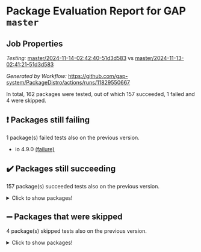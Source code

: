 # Package Evaluation Report for GAP `master`

## Job Properties

*Testing:* [master/2024-11-14-02:42:40-51d3d583](https://github.com/gap-system/PackageDistro/blob/data/reports/master/2024-11-14-02:42:40-51d3d583) vs [master/2024-11-13-02:41:21-51d3d583](https://github.com/gap-system/PackageDistro/blob/data/reports/master/2024-11-13-02:41:21-51d3d583)

*Generated by Workflow:* https://github.com/gap-system/PackageDistro/actions/runs/11829550667

In total, 162 packages were tested, out of which 157 succeeded, 1 failed and 4 were skipped.

## :exclamation: Packages still failing

1 package(s) failed tests also on the previous version.
- io 4.9.0 [(failure)](https://github.com/gap-system/PackageDistro/actions/runs/11829550667/job/32961769213)

## :heavy_check_mark: Packages still succeeding

157 package(s) succeeded tests also on the previous version.
<details><summary>Click to show packages!</summary>

- 4ti2interface 2023.02-04 [(success)](https://github.com/gap-system/PackageDistro/actions/runs/11829550667/job/32961750618)
- ace 5.6.2 [(success)](https://github.com/gap-system/PackageDistro/actions/runs/11829550667/job/32961754109)
- aclib 1.3.2 [(success)](https://github.com/gap-system/PackageDistro/actions/runs/11829550667/job/32961754659)
- agt 0.3.1 [(success)](https://github.com/gap-system/PackageDistro/actions/runs/11829550667/job/32961755205)
- alnuth 3.2.1 [(success)](https://github.com/gap-system/PackageDistro/actions/runs/11829550667/job/32961755483)
- anupq 3.3.1 [(success)](https://github.com/gap-system/PackageDistro/actions/runs/11829550667/job/32961755935)
- atlasrep 2.1.9 [(success)](https://github.com/gap-system/PackageDistro/actions/runs/11829550667/job/32961756156)
- autodoc 2023.06.19 [(success)](https://github.com/gap-system/PackageDistro/actions/runs/11829550667/job/32961756356)
- automata 1.16 [(success)](https://github.com/gap-system/PackageDistro/actions/runs/11829550667/job/32961756527)
- automgrp 1.3.2 [(success)](https://github.com/gap-system/PackageDistro/actions/runs/11829550667/job/32961756702)
- autpgrp 1.11 [(success)](https://github.com/gap-system/PackageDistro/actions/runs/11829550667/job/32961756876)
- cap 2024.10-08 [(success)](https://github.com/gap-system/PackageDistro/actions/runs/11829550667/job/32961757062)
- caratinterface 2.3.7 [(success)](https://github.com/gap-system/PackageDistro/actions/runs/11829550667/job/32961757217)
- cddinterface 2024.09.02 [(success)](https://github.com/gap-system/PackageDistro/actions/runs/11829550667/job/32961757388)
- circle 1.6.6 [(success)](https://github.com/gap-system/PackageDistro/actions/runs/11829550667/job/32961757572)
- classicpres 1.22 [(success)](https://github.com/gap-system/PackageDistro/actions/runs/11829550667/job/32961757747)
- cohomolo 1.6.11 [(success)](https://github.com/gap-system/PackageDistro/actions/runs/11829550667/job/32961757885)
- congruence 1.2.7 [(success)](https://github.com/gap-system/PackageDistro/actions/runs/11829550667/job/32961758047)
- corefreesub 0.6 [(success)](https://github.com/gap-system/PackageDistro/actions/runs/11829550667/job/32961758210)
- corelg 1.57 [(success)](https://github.com/gap-system/PackageDistro/actions/runs/11829550667/job/32961758393)
- crime 1.6 [(success)](https://github.com/gap-system/PackageDistro/actions/runs/11829550667/job/32961758566)
- crisp 1.4.6 [(success)](https://github.com/gap-system/PackageDistro/actions/runs/11829550667/job/32961758742)
- crypting 0.10.5 [(success)](https://github.com/gap-system/PackageDistro/actions/runs/11829550667/job/32961758946)
- cryst 4.1.27 [(success)](https://github.com/gap-system/PackageDistro/actions/runs/11829550667/job/32961759134)
- crystcat 1.1.10 [(success)](https://github.com/gap-system/PackageDistro/actions/runs/11829550667/job/32961759336)
- ctbllib 1.3.9 [(success)](https://github.com/gap-system/PackageDistro/actions/runs/11829550667/job/32961759505)
- cubefree 1.20 [(success)](https://github.com/gap-system/PackageDistro/actions/runs/11829550667/job/32961759654)
- curlinterface 2.4.0 [(success)](https://github.com/gap-system/PackageDistro/actions/runs/11829550667/job/32961759830)
- cvec 2.8.2 [(success)](https://github.com/gap-system/PackageDistro/actions/runs/11829550667/job/32961760024)
- datastructures 0.3.1 [(success)](https://github.com/gap-system/PackageDistro/actions/runs/11829550667/job/32961760217)
- deepthought 1.0.7 [(success)](https://github.com/gap-system/PackageDistro/actions/runs/11829550667/job/32961760515)
- design 1.8.2 [(success)](https://github.com/gap-system/PackageDistro/actions/runs/11829550667/job/32961760687)
- difsets 2.3.1 [(success)](https://github.com/gap-system/PackageDistro/actions/runs/11829550667/job/32961760846)
- digraphs 1.9.0 [(success)](https://github.com/gap-system/PackageDistro/actions/runs/11829550667/job/32961761060)
- edim 1.3.8 [(success)](https://github.com/gap-system/PackageDistro/actions/runs/11829550667/job/32961761279)
- example 4.3.4 [(success)](https://github.com/gap-system/PackageDistro/actions/runs/11829550667/job/32961761513)
- examplesforhomalg 2023.10-01 [(success)](https://github.com/gap-system/PackageDistro/actions/runs/11829550667/job/32961761719)
- factint 1.6.3 [(success)](https://github.com/gap-system/PackageDistro/actions/runs/11829550667/job/32961761954)
- ferret 1.0.14 [(success)](https://github.com/gap-system/PackageDistro/actions/runs/11829550667/job/32961762154)
- fga 1.5.0 [(success)](https://github.com/gap-system/PackageDistro/actions/runs/11829550667/job/32961762382)
- fining 1.5.6 [(success)](https://github.com/gap-system/PackageDistro/actions/runs/11829550667/job/32961762592)
- float 1.0.5 [(success)](https://github.com/gap-system/PackageDistro/actions/runs/11829550667/job/32961762797)
- format 1.4.4 [(success)](https://github.com/gap-system/PackageDistro/actions/runs/11829550667/job/32961763009)
- forms 1.2.12 [(success)](https://github.com/gap-system/PackageDistro/actions/runs/11829550667/job/32961763277)
- fplsa 1.2.6 [(success)](https://github.com/gap-system/PackageDistro/actions/runs/11829550667/job/32961763512)
- fr 2.4.13 [(success)](https://github.com/gap-system/PackageDistro/actions/runs/11829550667/job/32961763706)
- francy 2.0.3 [(success)](https://github.com/gap-system/PackageDistro/actions/runs/11829550667/job/32961763954)
- fwtree 1.3 [(success)](https://github.com/gap-system/PackageDistro/actions/runs/11829550667/job/32961764171)
- gapdoc 1.6.7 [(success)](https://github.com/gap-system/PackageDistro/actions/runs/11829550667/job/32961764433)
- gauss 2023.08-01 [(success)](https://github.com/gap-system/PackageDistro/actions/runs/11829550667/job/32961764710)
- gaussforhomalg 2024.08-01 [(success)](https://github.com/gap-system/PackageDistro/actions/runs/11829550667/job/32961764944)
- gbnp 1.1.0 [(success)](https://github.com/gap-system/PackageDistro/actions/runs/11829550667/job/32961765147)
- generalizedmorphismsforcap 2024.09-03 [(success)](https://github.com/gap-system/PackageDistro/actions/runs/11829550667/job/32961765384)
- genss 1.6.9 [(success)](https://github.com/gap-system/PackageDistro/actions/runs/11829550667/job/32961765562)
- gradedmodules 2024.01-01 [(success)](https://github.com/gap-system/PackageDistro/actions/runs/11829550667/job/32961765757)
- gradedringforhomalg 2024.07-01 [(success)](https://github.com/gap-system/PackageDistro/actions/runs/11829550667/job/32961765946)
- grape 4.9.2 [(success)](https://github.com/gap-system/PackageDistro/actions/runs/11829550667/job/32961766143)
- groupoids 1.76 [(success)](https://github.com/gap-system/PackageDistro/actions/runs/11829550667/job/32961766332)
- grpconst 2.6.5 [(success)](https://github.com/gap-system/PackageDistro/actions/runs/11829550667/job/32961766532)
- guarana 0.96.3 [(success)](https://github.com/gap-system/PackageDistro/actions/runs/11829550667/job/32961766723)
- guava 3.19 [(success)](https://github.com/gap-system/PackageDistro/actions/runs/11829550667/job/32961766899)
- hap 1.66 [(success)](https://github.com/gap-system/PackageDistro/actions/runs/11829550667/job/32961767085)
- hapcryst 0.1.15 [(success)](https://github.com/gap-system/PackageDistro/actions/runs/11829550667/job/32961767285)
- hecke 1.5.4 [(success)](https://github.com/gap-system/PackageDistro/actions/runs/11829550667/job/32961767499)
- help 4.0 [(success)](https://github.com/gap-system/PackageDistro/actions/runs/11829550667/job/32961767741)
- homalg 2024.01-01 [(success)](https://github.com/gap-system/PackageDistro/actions/runs/11829550667/job/32961768041)
- homalgtocas 2023.11-01 [(success)](https://github.com/gap-system/PackageDistro/actions/runs/11829550667/job/32961768241)
- idrel 2.48 [(success)](https://github.com/gap-system/PackageDistro/actions/runs/11829550667/job/32961768516)
- images 1.3.3 [(success)](https://github.com/gap-system/PackageDistro/actions/runs/11829550667/job/32961768817)
- intpic 0.4.0 [(success)](https://github.com/gap-system/PackageDistro/actions/runs/11829550667/job/32961769007)
- io_forhomalg 2023.02-04 [(success)](https://github.com/gap-system/PackageDistro/actions/runs/11829550667/job/32961769457)
- irredsol 1.4.4 [(success)](https://github.com/gap-system/PackageDistro/actions/runs/11829550667/job/32961769677)
- json 2.2.2 [(success)](https://github.com/gap-system/PackageDistro/actions/runs/11829550667/job/32961769909)
- jupyterkernel 1.5.1 [(success)](https://github.com/gap-system/PackageDistro/actions/runs/11829550667/job/32961770103)
- jupyterviz 1.5.6 [(success)](https://github.com/gap-system/PackageDistro/actions/runs/11829550667/job/32961770352)
- kan 1.37 [(success)](https://github.com/gap-system/PackageDistro/actions/runs/11829550667/job/32961770572)
- kbmag 1.5.11 [(success)](https://github.com/gap-system/PackageDistro/actions/runs/11829550667/job/32961770783)
- laguna 3.9.7 [(success)](https://github.com/gap-system/PackageDistro/actions/runs/11829550667/job/32961770968)
- liealgdb 2.2.1 [(success)](https://github.com/gap-system/PackageDistro/actions/runs/11829550667/job/32961771179)
- liepring 2.9.1 [(success)](https://github.com/gap-system/PackageDistro/actions/runs/11829550667/job/32961771361)
- liering 2.4.2 [(success)](https://github.com/gap-system/PackageDistro/actions/runs/11829550667/job/32961771540)
- linearalgebraforcap 2024.10-01 [(success)](https://github.com/gap-system/PackageDistro/actions/runs/11829550667/job/32961771711)
- lins 0.9 [(success)](https://github.com/gap-system/PackageDistro/actions/runs/11829550667/job/32961771883)
- localizeringforhomalg 2023.10-01 [(success)](https://github.com/gap-system/PackageDistro/actions/runs/11829550667/job/32961772035)
- loops 3.4.4 [(success)](https://github.com/gap-system/PackageDistro/actions/runs/11829550667/job/32961772208)
- lpres 1.1.1 [(success)](https://github.com/gap-system/PackageDistro/actions/runs/11829550667/job/32961772401)
- majoranaalgebras 1.5.2 [(success)](https://github.com/gap-system/PackageDistro/actions/runs/11829550667/job/32961772620)
- mapclass 1.4.6 [(success)](https://github.com/gap-system/PackageDistro/actions/runs/11829550667/job/32961772775)
- matgrp 0.71 [(success)](https://github.com/gap-system/PackageDistro/actions/runs/11829550667/job/32961772963)
- matricesforhomalg 2024.08-05 [(success)](https://github.com/gap-system/PackageDistro/actions/runs/11829550667/job/32961773115)
- modisom 3.0.0 [(success)](https://github.com/gap-system/PackageDistro/actions/runs/11829550667/job/32961773263)
- modulepresentationsforcap 2024.09-02 [(success)](https://github.com/gap-system/PackageDistro/actions/runs/11829550667/job/32961773415)
- modules 2024.01-01 [(success)](https://github.com/gap-system/PackageDistro/actions/runs/11829550667/job/32961773597)
- monoidalcategories 2024.09-05 [(success)](https://github.com/gap-system/PackageDistro/actions/runs/11829550667/job/32961773778)
- nconvex 2022.09-01 [(success)](https://github.com/gap-system/PackageDistro/actions/runs/11829550667/job/32961773956)
- nilmat 1.4.2 [(success)](https://github.com/gap-system/PackageDistro/actions/runs/11829550667/job/32961774109)
- nock 1.5 [(success)](https://github.com/gap-system/PackageDistro/actions/runs/11829550667/job/32961774284)
- normalizinterface 1.3.7 [(success)](https://github.com/gap-system/PackageDistro/actions/runs/11829550667/job/32961774437)
- nq 2.5.11 [(success)](https://github.com/gap-system/PackageDistro/actions/runs/11829550667/job/32961774609)
- numericalsgps 1.4.0 [(success)](https://github.com/gap-system/PackageDistro/actions/runs/11829550667/job/32961774770)
- openmath 11.5.3 [(success)](https://github.com/gap-system/PackageDistro/actions/runs/11829550667/job/32961774913)
- orb 4.9.1 [(success)](https://github.com/gap-system/PackageDistro/actions/runs/11829550667/job/32961775124)
- packagemanager 1.6 [(success)](https://github.com/gap-system/PackageDistro/actions/runs/11829550667/job/32961775475)
- patternclass 2.4.5 [(success)](https://github.com/gap-system/PackageDistro/actions/runs/11829550667/job/32961775628)
- permut 2.0.5 [(success)](https://github.com/gap-system/PackageDistro/actions/runs/11829550667/job/32961775781)
- polenta 1.3.10 [(success)](https://github.com/gap-system/PackageDistro/actions/runs/11829550667/job/32961775923)
- polymaking 0.8.7 [(success)](https://github.com/gap-system/PackageDistro/actions/runs/11829550667/job/32961776113)
- primgrp 3.4.4 [(success)](https://github.com/gap-system/PackageDistro/actions/runs/11829550667/job/32961776252)
- profiling 2.6.0 [(success)](https://github.com/gap-system/PackageDistro/actions/runs/11829550667/job/32961776429)
- qdistrnd 0.9.4 [(success)](https://github.com/gap-system/PackageDistro/actions/runs/11829550667/job/32961776678)
- qpa 1.35 [(success)](https://github.com/gap-system/PackageDistro/actions/runs/11829550667/job/32961776808)
- quagroup 1.8.4 [(success)](https://github.com/gap-system/PackageDistro/actions/runs/11829550667/job/32961776942)
- radiroot 2.9 [(success)](https://github.com/gap-system/PackageDistro/actions/runs/11829550667/job/32961777076)
- rcwa 4.7.1 [(success)](https://github.com/gap-system/PackageDistro/actions/runs/11829550667/job/32961777220)
- rds 1.8 [(success)](https://github.com/gap-system/PackageDistro/actions/runs/11829550667/job/32961777385)
- recog 1.4.3 [(success)](https://github.com/gap-system/PackageDistro/actions/runs/11829550667/job/32961777519)
- repndecomp 1.3.0 [(success)](https://github.com/gap-system/PackageDistro/actions/runs/11829550667/job/32961777681)
- repsn 3.1.2 [(success)](https://github.com/gap-system/PackageDistro/actions/runs/11829550667/job/32961777961)
- resclasses 4.7.3 [(success)](https://github.com/gap-system/PackageDistro/actions/runs/11829550667/job/32961778139)
- ringsforhomalg 2024.06-01 [(success)](https://github.com/gap-system/PackageDistro/actions/runs/11829550667/job/32961778281)
- sco 2023.08-01 [(success)](https://github.com/gap-system/PackageDistro/actions/runs/11829550667/job/32961778456)
- scscp 2.4.3 [(success)](https://github.com/gap-system/PackageDistro/actions/runs/11829550667/job/32961778677)
- semigroups 5.4.0 [(success)](https://github.com/gap-system/PackageDistro/actions/runs/11829550667/job/32961778864)
- sglppow 2.4 [(success)](https://github.com/gap-system/PackageDistro/actions/runs/11829550667/job/32961779031)
- sgpviz 0.999.6 [(success)](https://github.com/gap-system/PackageDistro/actions/runs/11829550667/job/32961779203)
- simpcomp 2.1.14 [(success)](https://github.com/gap-system/PackageDistro/actions/runs/11829550667/job/32961779369)
- singular 2024.06.03 [(success)](https://github.com/gap-system/PackageDistro/actions/runs/11829550667/job/32961779520)
- sl2reps 1.1 [(success)](https://github.com/gap-system/PackageDistro/actions/runs/11829550667/job/32961779649)
- sla 1.6.2 [(success)](https://github.com/gap-system/PackageDistro/actions/runs/11829550667/job/32961779791)
- smallantimagmas 0.2.12 [(success)](https://github.com/gap-system/PackageDistro/actions/runs/11829550667/job/32961780011)
- smallgrp 1.5.4 [(success)](https://github.com/gap-system/PackageDistro/actions/runs/11829550667/job/32961780260)
- smallsemi 0.7.1 [(success)](https://github.com/gap-system/PackageDistro/actions/runs/11829550667/job/32961780443)
- sonata 2.9.6 [(success)](https://github.com/gap-system/PackageDistro/actions/runs/11829550667/job/32961780607)
- sophus 1.27 [(success)](https://github.com/gap-system/PackageDistro/actions/runs/11829550667/job/32961780763)
- sotgrps 1.3 [(success)](https://github.com/gap-system/PackageDistro/actions/runs/11829550667/job/32961780940)
- spinsym 1.5.2 [(success)](https://github.com/gap-system/PackageDistro/actions/runs/11829550667/job/32961781132)
- standardff 1.0 [(success)](https://github.com/gap-system/PackageDistro/actions/runs/11829550667/job/32961781339)
- symbcompcc 1.3.2 [(success)](https://github.com/gap-system/PackageDistro/actions/runs/11829550667/job/32961781514)
- thelma 1.3 [(success)](https://github.com/gap-system/PackageDistro/actions/runs/11829550667/job/32961781692)
- tomlib 1.2.11 [(success)](https://github.com/gap-system/PackageDistro/actions/runs/11829550667/job/32961781916)
- toolsforhomalg 2024.09-01 [(success)](https://github.com/gap-system/PackageDistro/actions/runs/11829550667/job/32961782051)
- toric 1.9.6 [(success)](https://github.com/gap-system/PackageDistro/actions/runs/11829550667/job/32961782196)
- toricvarieties 2022.07.13 [(success)](https://github.com/gap-system/PackageDistro/actions/runs/11829550667/job/32961782472)
- transgrp 3.6.5 [(success)](https://github.com/gap-system/PackageDistro/actions/runs/11829550667/job/32961782701)
- typeset 1.2.2 [(success)](https://github.com/gap-system/PackageDistro/actions/runs/11829550667/job/32961782912)
- ugaly 4.1.3 [(success)](https://github.com/gap-system/PackageDistro/actions/runs/11829550667/job/32961783068)
- unipot 1.6 [(success)](https://github.com/gap-system/PackageDistro/actions/runs/11829550667/job/32961783241)
- unitlib 4.2.0 [(success)](https://github.com/gap-system/PackageDistro/actions/runs/11829550667/job/32961783587)
- utils 0.85 [(success)](https://github.com/gap-system/PackageDistro/actions/runs/11829550667/job/32961783836)
- uuid 0.7 [(success)](https://github.com/gap-system/PackageDistro/actions/runs/11829550667/job/32961784898)
- walrus 0.9991 [(success)](https://github.com/gap-system/PackageDistro/actions/runs/11829550667/job/32961785143)
- wedderga 4.10.5 [(success)](https://github.com/gap-system/PackageDistro/actions/runs/11829550667/job/32961785375)
- wpe 0.8 [(success)](https://github.com/gap-system/PackageDistro/actions/runs/11829550667/job/32961785640)
- xmod 2.92 [(success)](https://github.com/gap-system/PackageDistro/actions/runs/11829550667/job/32961785896)
- xmodalg 1.23 [(success)](https://github.com/gap-system/PackageDistro/actions/runs/11829550667/job/32961786092)
- yangbaxter 0.10.6 [(success)](https://github.com/gap-system/PackageDistro/actions/runs/11829550667/job/32961786303)
- zeromqinterface 0.16 [(success)](https://github.com/gap-system/PackageDistro/actions/runs/11829550667/job/32961786518)
</details>

## :heavy_minus_sign: Packages that were skipped

4 package(s) skipped tests also on the previous version.
<details><summary>Click to show packages!</summary>

- browse 1.8.21 [(skipped)](https://github.com/gap-system/PackageDistro/actions/runs/11829550667/job/32961539564)
- itc 1.5.1 [(skipped)](https://github.com/gap-system/PackageDistro/actions/runs/11829550667/job/32961539564)
- polycyclic 2.16 [(skipped)](https://github.com/gap-system/PackageDistro/actions/runs/11829550667/job/32961539564)
- xgap 4.32 [(skipped)](https://github.com/gap-system/PackageDistro/actions/runs/11829550667/job/32961539564)
</details>

